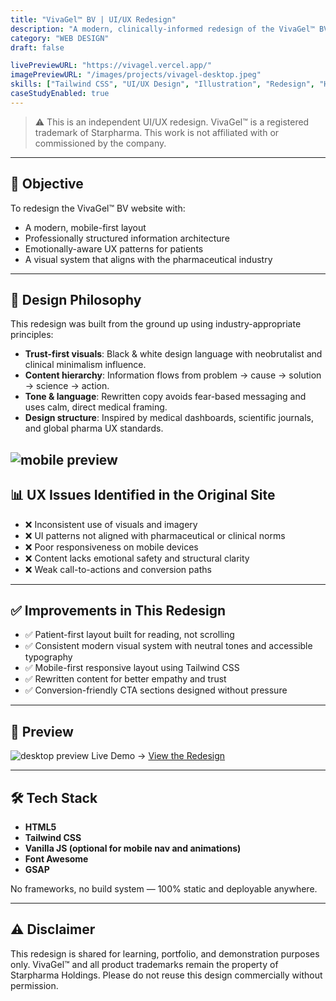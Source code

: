 ```yaml
---
title: "VivaGel™ BV | UI/UX Redesign"
description: "A modern, clinically-informed redesign of the VivaGel™ BV product website. This project is a self-initiated case study intended to improve usability, emotional trust, and visual clarity for patients seeking information and treatment for Bacterial Vaginosis (BV)."
category: "WEB DESIGN"
draft: false

livePreviewURL: "https://vivagel.vercel.app/"
imagePreviewURL: "/images/projects/vivagel-desktop.jpeg"
skills: ["Tailwind CSS", "UI/UX Design", "Illustration", "Redesign", "HTML5", "CSS", "JavaScript"]
caseStudyEnabled: true
---
```


> ⚠️ This is an independent UI/UX redesign. VivaGel™ is a registered trademark of Starpharma. This work is not affiliated with or commissioned by the company.

---

## 🎯 Objective

To redesign the VivaGel™ BV website with:

- A modern, mobile-first layout
- Professionally structured information architecture
- Emotionally-aware UX patterns for patients
- A visual system that aligns with the pharmaceutical industry

---

## 🧠 Design Philosophy

This redesign was built from the ground up using industry-appropriate principles:

- **Trust-first visuals**: Black & white design language with neobrutalist and clinical minimalism influence.
- **Content hierarchy**: Information flows from problem → cause → solution → science → action.
- **Tone & language**: Rewritten copy avoids fear-based messaging and uses calm, direct medical framing.
- **Design structure**: Inspired by medical dashboards, scientific journals, and global pharma UX standards.

![mobile preview](/images/projects/vivagel-mobile.png)
---

## 📊 UX Issues Identified in the Original Site

- ❌ Inconsistent use of visuals and imagery
- ❌ UI patterns not aligned with pharmaceutical or clinical norms
- ❌ Poor responsiveness on mobile devices
- ❌ Content lacks emotional safety and structural clarity
- ❌ Weak call-to-actions and conversion paths

---

## ✅ Improvements in This Redesign

- ✅ Patient-first layout built for reading, not scrolling
- ✅ Consistent modern visual system with neutral tones and accessible typography
- ✅ Mobile-first responsive layout using Tailwind CSS
- ✅ Rewritten content for better empathy and trust
- ✅ Conversion-friendly CTA sections designed without pressure

---

## 📸 Preview
![desktop preview](/images/projects/vivagel-desktop-noele.jpeg)
Live Demo → [View the Redesign](https://your-live-demo-link.com)

---

## 🛠️ Tech Stack

- **HTML5**
- **Tailwind CSS**
- **Vanilla JS (optional for mobile nav and animations)**
- **Font Awesome**
- **GSAP**

No frameworks, no build system — 100% static and deployable anywhere.

---
  
## ⚠️ Disclaimer
This redesign is shared for learning, portfolio, and demonstration purposes only. VivaGel™ and all product trademarks remain the property of Starpharma Holdings. Please do not reuse this design commercially without permission.
